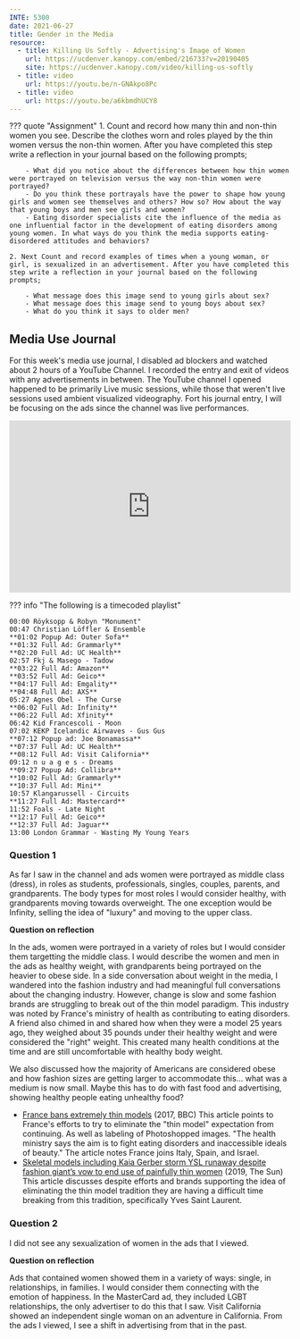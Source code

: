 ```yaml
---
INTE: 5300
date: 2021-06-27
title: Gender in the Media
resource:
  - title: Killing Us Softly - Advertising's Image of Women
    url: https://ucdenver.kanopy.com/embed/216733?v=20190405
    site: https://ucdenver.kanopy.com/video/killing-us-softly
  - title: video
    url: https://youtu.be/n-GNAkpo8Pc
  - title: video
    url: https://youtu.be/a6kbmdhUCY8
---
```


??? quote "Assignment"
    1. Count and record how many thin and non-thin women you see. Describe the clothes worn and roles played by the thin women versus the non-thin women. After you have completed this step write a reflection in your journal based on the following prompts;

        - What did you notice about the differences between how thin women were portrayed on television versus the way non-thin women were portrayed?
        - Do you think these portrayals have the power to shape how young girls and women see themselves and others? How so? How about the way that young boys and men see girls and women?
        - Eating disorder specialists cite the influence of the media as one influential factor in the development of eating disorders among young women. In what ways do you think the media supports eating-disordered attitudes and behaviors?

    2. Next Count and record examples of times when a young woman, or girl, is sexualized in an advertisement. After you have completed this step write a reflection in your journal based on the following prompts;

        - What message does this image send to young girls about sex?
        - What message does this image send to young boys about sex?
        - What do you think it says to older men?

## Media Use Journal

For this week's media use journal, I disabled ad blockers and watched about 2 hours of a YouTube Channel. I recorded the entry and exit of videos with any advertisements in between. The YouTube channel I opened happened to be primarily Live music sessions, while those that weren't live sessions used ambient visualized videography. Fort his journal entry, I will be focusing on the ads since the channel was live performances.


<div style="position: relative; padding-bottom: 61.11111111111111%; height: 0;">
  <iframe src="https://www.loom.com/embed/0373d191bfd04fb9ab8c942ff838c435" frameborder="0" webkitallowfullscreen mozallowfullscreen allowfullscreen style="position: absolute; top: 0; left: 0; width: 100%; height: 100%;">
</iframe></div>

??? info "The following is a timecoded playlist"

    00:00 Röyksopp & Robyn "Monument"  
    00:47 Christian Löffler & Ensemble  
    **01:02 Popup Ad: Outer Sofa**  
    **01:32 Full Ad: Grammarly**  
    **02:20 Full Ad: UC Health**  
    02:57 Fkj & Masego - Tadow  
    **03:22 Full Ad: Amazon**  
    **03:52 Full Ad: Geico**  
    **04:17 Full Ad: Emgality**  
    **04:48 Full Ad: AXS**  
    05:27 Agnes Obel - The Curse  
    **06:02 Full Ad: Infinity**  
    **06:22 Full Ad: Xfinity**  
    06:42 Kid Francescoli - Moon  
    07:02 KEKP Icelandic Airwaves - Gus Gus  
    **07:12 Popup ad: Joe Bonamassa**  
    **07:37 Full Ad: UC Health**  
    **08:12 Full Ad: Visit California**  
    09:12 n u a g e s - Dreams  
    **09:27 Popup Ad: Collibra**  
    **10:02 Full Ad: Grammarly**  
    **10:37 Full Ad: Mini**  
    10:57 Klangarussell - Circuits  
    **11:27 Full Ad: Mastercard**  
    11:52 Foals - Late Night  
    **12:17 Full Ad: Geico**  
    **12:37 Full Ad: Jaguar**  
    13:00 London Grammar - Wasting My Young Years

### Question 1

As far I saw in the channel and ads women were portrayed as middle class (dress), in roles as students, professionals, singles, couples, parents, and grandparents. The body types for most roles I would consider healthy, with grandparents moving towards overweight. The one exception would be Infinity, selling the idea of "luxury" and moving to the upper class.

**Question on reflection**

In the ads, women were portrayed in a variety of roles but I would consider them targetting the middle class. I would describe the women and men in the ads as healthy weight, with grandparents being portrayed on the heavier to obese side. In a side conversation about weight in the media, I wandered into the fashion industry and had meaningful full conversations about the changing industry. However, change is slow and some fashion brands are struggling to break out of the thin model paradigm. This industry was noted by France's ministry of health as contributing to eating disorders. A friend also chimed in and shared how when they were a model 25 years ago, they weighed about 35 pounds under their healthy weight and were considered the "right" weight. This created many health conditions at the time and are still uncomfortable with healthy body weight.

We also discussed how the majority of Americans are considered obese and how fashion sizes are getting larger to accommodate this... what was a medium is now small. Maybe this has to do with fast food and advertising, showing healthy people eating unhealthy food?

- [France bans extremely thin models](https://www.bbc.com/news/world-europe-39821036) (2017, BBC) This article points to France's efforts to try to eliminate the "thin model" expectation from continuing. As well as labeling of Photoshopped images. "The health ministry says the aim is to fight eating disorders and inaccessible ideals of beauty." The article notes France joins Italy, Spain, and Israel.
- [Skeletal models including Kaia Gerber storm YSL runaway despite fashion giant’s vow to end use of painfully thin women](https://www.thesun.co.uk/fabulous/8531185/skeletal-models-kaia-gerber-ysl-runaway-painfully-thin/) (2019, The Sun) This article discusses despite efforts and brands supporting the idea of eliminating the thin model tradition they are having a difficult time breaking from this tradition, specifically Yves Saint Laurent.

### Question 2

I did not see any sexualization of women in the ads that I viewed.

**Question on reflection**

Ads that contained women showed them in a variety of ways: single, in relationships, in families. I would consider them connecting with the emotion of happiness. In the MasterCard ad, they included LGBT relationships, the only advertiser to do this that I saw. Visit California showed an independent single woman on an adventure in California. From the ads I viewed, I see a shift in advertising from that in the past.
